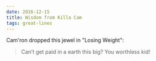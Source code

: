```yaml
---
date: 2016-12-15
title: Wisdom from Killa Cam
tags: great-lines
---
```



Cam'ron dropped this jewel in "Losing Weight":

> Can’t get paid in a earth this big? You worthless kid!
